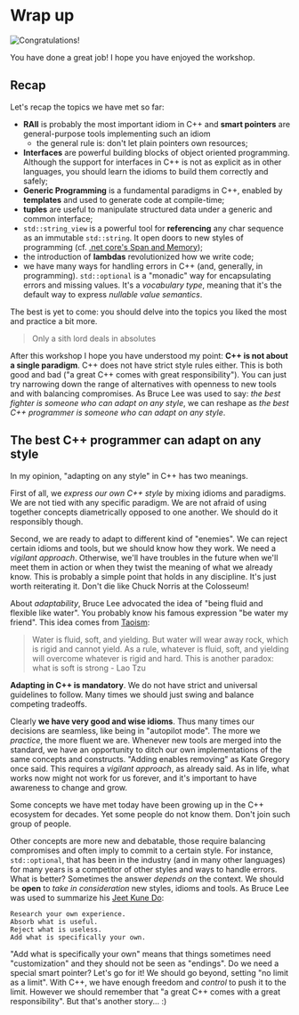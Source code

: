 # Wrap up

![Congratulations!](https://upload.wikimedia.org/wikipedia/it/thumb/4/46/Dicapriogatsby.JPG/1200px-Dicapriogatsby.JPG)

You have done a great job! I hope you have enjoyed the workshop.

## Recap

Let's recap the topics we have met so far:

* **RAII** is probably the most important idiom in C++ and **smart pointers** are general-purpose tools implementing such an idiom
   * the general rule is: don't let plain pointers own resources;
* **Interfaces** are powerful building blocks of object oriented programming. Although the support for interfaces in C++ is not as explicit as in other languages, you should learn the idioms to build them correctly and safely;
* **Generic Programming** is a fundamental paradigms in C++, enabled by **templates** and used to generate code at compile-time;
* **tuples** are useful to manipulate structured data under a generic and common interface;
* `std::string_view` is a powerful tool for **referencing** any char sequence as an immutable `std::string`. It open doors to new styles of programming (cf. [.net core's Span and Memory](https://medium.com/@antao.almada/how-to-use-span-t-and-memory-t-c0b126aae652));
* the introduction of **lambdas** revolutionized how we write code; 
* we have many ways for handling errors in C++ (and, generally, in programming). `std::optional` is a "monadic" way for encapsulating errors and missing values. It's a *vocabulary type*, meaning that it's the default way to express *nullable value semantics*.

The best is yet to come: you should delve into the topics you liked the most and practice a bit more.

> Only a sith lord deals in absolutes

After this workshop I hope you have understood my point: **C++ is not about a single paradigm**. C++ does not have strict style rules either. This is both good and bad ("a great C++ comes with great responsibility"). You can just try narrowing down the range of alternatives with openness to new tools and with balancing compromises. As Bruce Lee was used to say: *the best fighter is someone who can adapt on any style*, we can reshape as *the best C++ programmer is someone who can adapt on any style*. 

## The best C++ programmer can adapt on any style

In my opinion, "adapting on any style" in C++ has two meanings. 

First of all, we *express our own C++ style* by mixing idioms and paradigms. We are not tied with any specific paradigm. We are not afraid of using together concepts diametrically opposed to one another. We should do it responsibly though.

Second, we are ready to adapt to different kind of "enemies". We can reject certain idioms and tools, but we should know how they work. We need a *vigilant approach*. Otherwise, we'll have troubles in the future when we'll meet them in action or when they twist the meaning of what we already know. This is probably a simple point that holds in any discipline. It's just worth reiterating it. Don't die like Chuck Norris at the Colosseum!

About *adaptability*, Bruce Lee advocated the idea of "being fluid and flexible like water". You probably know his famous expression "be water my friend". This idea comes from [Taoism](https://en.wikipedia.org/wiki/Taoism):

> Water is fluid, soft, and yielding. But water will wear away rock, which is rigid and cannot yield. As a rule, whatever is fluid, soft, and yielding will overcome whatever is rigid and hard. This is another paradox: what is soft is strong - Lao Tzu

**Adapting in C++ is mandatory**. We do not have strict and universal guidelines to follow. Many times we should just swing and balance competing tradeoffs.

Clearly **we have very good and wise idioms**. Thus many times our decisions are seamless, like being in "autopilot mode". The more we *practice*, the more fluent we are. Whenever new tools are merged into the standard, we have an opportunity to ditch our own implementations of the same concepts and constructs. "Adding enables removing" as Kate Gregory once said. This requires a *vigilant approach*, as already said. As in life, what works now might not work for us forever, and it's important to have awareness to change and grow.

Some concepts we have met today have been growing up in the C++ ecosystem for decades. Yet some people do not know them. Don't join such group of people.

Other concepts are more new and debatable, those require balancing compromises and often imply to commit to a certain style. For instance, `std::optional`, that has been in the industry (and in many other languages) for many years is a competitor of other styles and ways to handle errors. What is better? Sometimes the answer *depends on* the context. We should be **open** to *take in consideration* new styles, idioms and tools. As Bruce Lee was used to summarize his [Jeet Kune Do](https://en.wikipedia.org/wiki/Jeet_Kune_Do):

```
Research your own experience.
Absorb what is useful.
Reject what is useless.
Add what is specifically your own.
```

"Add what is specifically your own" means that things sometimes need "customization" and they should not be seen as "endings". Do we need a special smart pointer? Let's go for it! We should go beyond, setting "no limit as a limit". With C++, we have enough freedom and *control* to push it to the limit. However we should remember that "a great C++ comes with a great responsibility". But that's another story... :)